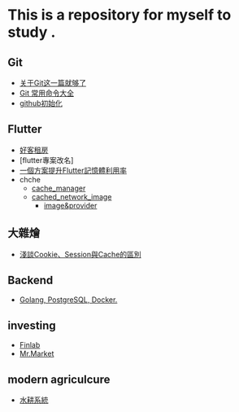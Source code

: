 # This is a repository for myself to study .

## Git
* [关于Git这一篇就够了](https://blog.csdn.net/bjbz_cxy/article/details/116703787?ops_request_misc=%257B%2522request%255Fid%2522%253A%2522162496237516780366583727%2522%252C%2522scm%2522%253A%252220140713.130102334..%2522%257D&request_id=162496237516780366583727&biz_id=0&utm_medium=distribute.pc_search_result.none-task-blog-2~all~top_positive~default-2-116703787.pc_search_result_cache&utm_term=git&spm=1018.2226.3001.4187)
* [Git 常用命令大全](https://blog.csdn.net/halaoda/article/details/78661334?ops_request_misc=%257B%2522request%255Fid%2522%253A%2522162496042416780366556980%2522%252C%2522scm%2522%253A%252220140713.130102334..%2522%257D&request_id=162496042416780366556980&biz_id=0&utm_medium=distribute.pc_search_result.none-task-blog-2~all~top_positive~default-3-78661334.pc_search_result_cache&utm_term=git&spm=1018.2226.3001.4187)
* [github初始化](https://blog.csdn.net/dujianxiong/article/details/78991166)
## Flutter
* [好客租房](https://www.bilibili.com/video/BV1fN411f7T5?from=search&seid=14676102392514903447)
* [flutter專案改名]
* [一個方案提升Flutter記憶體利用率](https://www.gushiciku.cn/pl/pXEP/zh-tw)
* chche
  * [cache_manager](https://pub.dev/packages/flutter_cache_manager#-readme-tab-)
  * [cached_network_image ](https://pub.dev/packages/cached_network_image)
    * [image&provider](https://stackoverflow.com/questions/60752061/what-is-the-difference-between-cachednetworkimage-and-cachednetworkimageprovider)
## 大雜燴
 * [淺談Cookie、Session與Cache的區別](https://www.zendei.com/article/46662.html)

## Backend
* [Golang, PostgreSQL, Docker.](https://www.youtube.com/playlist?list=PLy_6D98if3ULEtXtNSY_2qN21VCKgoQAE)

## investing
* [Finlab](https://www.finlab.tw/%e8%82%a1%e7%a5%a8%e5%85%a5%e9%96%80%e6%87%b6%e4%ba%ba%e5%8c%85/)
* [Mr.Market](https://rich01.com/mr-market-for-new/)

## modern agriculcure
* [水耕系統](https://www.bilibili.com/video/BV1Kp4y1z74T)